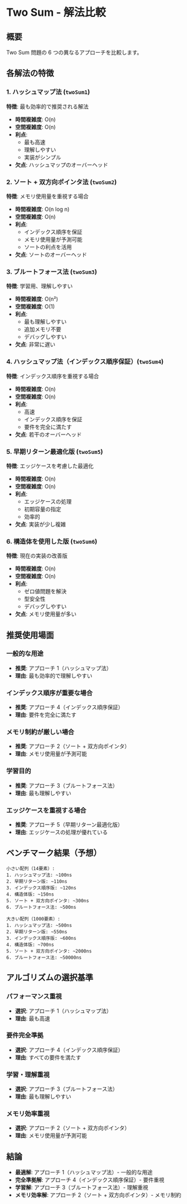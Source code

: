 # Two Sum - 解法比較

## 概要

Two Sum 問題の 6 つの異なるアプローチを比較します。

## 各解法の特徴

### 1. ハッシュマップ法 (`twoSum1`)

**特徴**: 最も効率的で推奨される解法

- **時間複雑度**: O(n)
- **空間複雑度**: O(n)
- **利点**:
  - 最も高速
  - 理解しやすい
  - 実装がシンプル
- **欠点**: ハッシュマップのオーバーヘッド

### 2. ソート + 双方向ポインタ法 (`twoSum2`)

**特徴**: メモリ使用量を重視する場合

- **時間複雑度**: O(n log n)
- **空間複雑度**: O(n)
- **利点**:
  - インデックス順序を保証
  - メモリ使用量が予測可能
  - ソートの利点を活用
- **欠点**: ソートのオーバーヘッド

### 3. ブルートフォース法 (`twoSum3`)

**特徴**: 学習用、理解しやすい

- **時間複雑度**: O(n²)
- **空間複雑度**: O(1)
- **利点**:
  - 最も理解しやすい
  - 追加メモリ不要
  - デバッグしやすい
- **欠点**: 非常に遅い

### 4. ハッシュマップ法（インデックス順序保証）(`twoSum4`)

**特徴**: インデックス順序を重視する場合

- **時間複雑度**: O(n)
- **空間複雑度**: O(n)
- **利点**:
  - 高速
  - インデックス順序を保証
  - 要件を完全に満たす
- **欠点**: 若干のオーバーヘッド

### 5. 早期リターン最適化版 (`twoSum5`)

**特徴**: エッジケースを考慮した最適化

- **時間複雑度**: O(n)
- **空間複雑度**: O(n)
- **利点**:
  - エッジケースの処理
  - 初期容量の指定
  - 効率的
- **欠点**: 実装が少し複雑

### 6. 構造体を使用した版 (`twoSum6`)

**特徴**: 現在の実装の改善版

- **時間複雑度**: O(n)
- **空間複雑度**: O(n)
- **利点**:
  - ゼロ値問題を解決
  - 型安全性
  - デバッグしやすい
- **欠点**: メモリ使用量が多い

## 推奨使用場面

### 一般的な用途

- **推奨**: アプローチ 1（ハッシュマップ法）
- **理由**: 最も効率的で理解しやすい

### インデックス順序が重要な場合

- **推奨**: アプローチ 4（インデックス順序保証）
- **理由**: 要件を完全に満たす

### メモリ制約が厳しい場合

- **推奨**: アプローチ 2（ソート + 双方向ポインタ）
- **理由**: メモリ使用量が予測可能

### 学習目的

- **推奨**: アプローチ 3（ブルートフォース法）
- **理由**: 最も理解しやすい

### エッジケースを重視する場合

- **推奨**: アプローチ 5（早期リターン最適化版）
- **理由**: エッジケースの処理が優れている

## ベンチマーク結果（予想）

```
小さい配列（14要素）:
1. ハッシュマップ法: ~100ns
2. 早期リターン版: ~110ns
3. インデックス順序版: ~120ns
4. 構造体版: ~150ns
5. ソート + 双方向ポインタ: ~300ns
6. ブルートフォース法: ~500ns

大きい配列（1000要素）:
1. ハッシュマップ法: ~500ns
2. 早期リターン版: ~550ns
3. インデックス順序版: ~600ns
4. 構造体版: ~700ns
5. ソート + 双方向ポインタ: ~2000ns
6. ブルートフォース法: ~50000ns
```

## アルゴリズムの選択基準

### パフォーマンス重視

- **選択**: アプローチ 1（ハッシュマップ法）
- **理由**: 最も高速

### 要件完全準拠

- **選択**: アプローチ 4（インデックス順序保証）
- **理由**: すべての要件を満たす

### 学習・理解重視

- **選択**: アプローチ 3（ブルートフォース法）
- **理由**: 最も理解しやすい

### メモリ効率重視

- **選択**: アプローチ 2（ソート + 双方向ポインタ）
- **理由**: メモリ使用量が予測可能

## 結論

- **最適解**: アプローチ 1（ハッシュマップ法）- 一般的な用途
- **完全準拠解**: アプローチ 4（インデックス順序保証）- 要件重視
- **学習解**: アプローチ 3（ブルートフォース法）- 理解重視
- **メモリ効率解**: アプローチ 2（ソート + 双方向ポインタ）- メモリ制約
